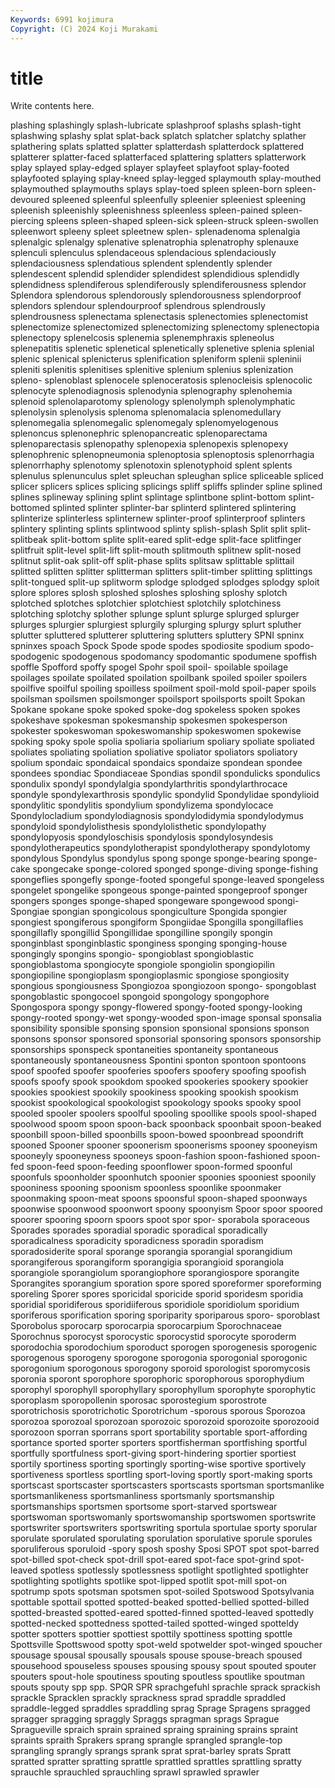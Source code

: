 ```yaml
---
Keywords: 6991 kojimura
Copyright: (C) 2024 Koji Murakami
---
```


# title

Write contents here.



plashing splashingly splash-lubricate splashproof splashs splash-tight splashwing splashy
splat splat-back splatch splatcher splatchy splather splathering splats splatted splatter
splatterdash splatterdock splattered splatterer splatter-faced splatterfaced splattering splatters splatterwork splay
splayed splay-edged splayer splayfeet splayfoot splay-footed splayfooted splaying splay-kneed splay-legged
splaymouth splay-mouthed splaymouthed splaymouths splays splay-toed spleen spleen-born spleen-devoured spleened
spleenful spleenfully spleenier spleeniest spleening spleenish spleenishly spleenishness spleenless spleen-pained
spleen-piercing spleens spleen-shaped spleen-sick spleen-struck spleen-swollen spleenwort spleeny spleet spleetnew
splen- splenadenoma splenalgia splenalgic splenalgy splenative splenatrophia splenatrophy splenauxe splenculi
splenculus splendaceous splendacious splendaciously splendaciousness splendatious splendent splendently splender splendescent
splendid splendider splendidest splendidious splendidly splendidness splendiferous splendiferously splendiferousness splendor
Splendora splendorous splendorously splendorousness splendorproof splendors splendour splendourproof splendrous splendrously
splendrousness splenectama splenectasis splenectomies splenectomist splenectomize splenectomized splenectomizing splenectomy splenectopia
splenectopy splenelcosis splenemia splenemphraxis spleneolus splenepatitis splenetic splenetical splenetically splenetive
splenia splenial splenic splenical splenicterus splenification spleniform splenii spleninii spleniti
splenitis splenitises splenitive splenium splenius splenization spleno- splenoblast splenocele splenoceratosis
splenocleisis splenocolic splenocyte splenodiagnosis splenodynia splenography splenohemia splenoid splenolaparotomy splenology
splenolymph splenolymphatic splenolysin splenolysis splenoma splenomalacia splenomedullary splenomegalia splenomegalic splenomegaly
splenomyelogenous splenoncus splenonephric splenopancreatic splenoparectama splenoparectasis splenopathy splenopexia splenopexis splenopexy
splenophrenic splenopneumonia splenoptosia splenoptosis splenorrhagia splenorrhaphy splenotomy splenotoxin splenotyphoid splent
splents splenulus splenunculus splet spleuchan spleughan splice spliceable spliced splicer
splicers splices splicing splicings spliff spliffs splinder spline splined splines
splineway splining splint splintage splintbone splint-bottom splint-bottomed splinted splinter splinter-bar
splinterd splintered splintering splinterize splinterless splinternew splinter-proof splinterproof splinters splintery
splinting splints splintwood splinty splish-splash Split split split- splitbeak split-bottom
splite split-eared split-edge split-face splitfinger splitfruit split-level split-lift split-mouth splitmouth
splitnew split-nosed splitnut split-oak split-off split-phase splits splitsaw splittable splittail
splitted splitten splitter splitterman splitters split-timber splitting splittings split-tongued split-up
splitworm splodge splodged splodges splodgy sploit splore splores splosh sploshed
sploshes sploshing sploshy splotch splotched splotches splotchier splotchiest splotchily splotchiness
splotching splotchy splother splunge splunt splurge splurged splurger splurges splurgier
splurgiest splurgily splurging splurgy splurt spluther splutter spluttered splutterer spluttering
splutters spluttery SPNI spninx spninxes spoach Spock Spode spode spodes
spodiosite spodium spodo- spodogenic spodogenous spodomancy spodomantic spodumene spoffish spoffle
Spofford spoffy spogel Spohr spoil spoil- spoilable spoilage spoilages spoilate
spoilated spoilation spoilbank spoiled spoiler spoilers spoilfive spoilful spoiling spoilless
spoilment spoil-mold spoil-paper spoils spoilsman spoilsmen spoilsmonger spoilsport spoilsports spoilt
Spokan Spokane spokane spoke spoked spoke-dog spokeless spoken spokes spokeshave
spokesman spokesmanship spokesmen spokesperson spokester spokeswoman spokeswomanship spokeswomen spokewise spoking
spoky spole spolia spoliaria spoliarium spoliary spoliate spoliated spoliates spoliating
spoliation spoliative spoliator spoliators spoliatory spolium spondaic spondaical spondaics spondaize
spondean spondee spondees spondiac Spondiaceae Spondias spondil spondulicks spondulics spondulix
spondyl spondylalgia spondylarthritis spondylarthrocace spondyle spondylexarthrosis spondylic spondylid Spondylidae spondylioid
spondylitic spondylitis spondylium spondylizema spondylocace Spondylocladium spondylodiagnosis spondylodidymia spondylodymus spondyloid
spondylolisthesis spondylolisthetic spondylopathy spondylopyosis spondyloschisis spondylosis spondylosyndesis spondylotherapeutics spondylotherapist spondylotherapy
spondylotomy spondylous Spondylus spondylus spong sponge sponge-bearing sponge-cake spongecake sponge-colored
sponged sponge-diving sponge-fishing spongeflies spongefly sponge-footed spongeful sponge-leaved spongeless spongelet
spongelike spongeous sponge-painted spongeproof sponger spongers sponges sponge-shaped spongeware spongewood
spongi- Spongiae spongian spongicolous spongiculture Spongida spongier spongiest spongiferous spongiform
Spongiidae Spongilla spongillaflies spongillafly spongillid Spongillidae spongilline spongily spongin sponginblast
sponginblastic sponginess sponging sponging-house spongingly spongins spongio- spongioblast spongioblastic spongioblastoma
spongiocyte spongiole spongiolin spongiopilin spongiopiline spongioplasm spongioplasmic spongiose spongiosity spongious
spongiousness Spongiozoa spongiozoon spongo- spongoblast spongoblastic spongocoel spongoid spongology spongophore
Spongospora spongy spongy-flowered spongy-footed spongy-looking spongy-rooted spongy-wet spongy-wooded spon-image sponsal
sponsalia sponsibility sponsible sponsing sponsion sponsional sponsions sponson sponsons sponsor
sponsored sponsorial sponsoring sponsors sponsorship sponsorships sponspeck spontaneities spontaneity spontaneous
spontaneously spontaneousness Spontini sponton spontoon spontoons spoof spoofed spoofer spooferies
spoofers spoofery spoofing spoofish spoofs spoofy spook spookdom spooked spookeries
spookery spookier spookies spookiest spookily spookiness spooking spookish spookism spookist
spookological spookologist spookology spooks spooky spool spooled spooler spoolers spoolful
spooling spoollike spools spool-shaped spoolwood spoom spoon spoon-back spoonback spoonbait
spoon-beaked spoonbill spoon-billed spoonbills spoon-bowed spoonbread spoondrift spooned Spooner spooner
spoonerism spoonerisms spooney spooneyism spooneyly spooneyness spooneys spoon-fashion spoon-fashioned spoon-fed
spoon-feed spoon-feeding spoonflower spoon-formed spoonful spoonfuls spoonholder spoonhutch spoonier spoonies
spooniest spoonily spooniness spooning spoonism spoonless spoonlike spoonmaker spoonmaking spoon-meat
spoons spoonsful spoon-shaped spoonways spoonwise spoonwood spoonwort spoony spoonyism Spoor
spoor spoored spoorer spooring spoorn spoors spoot spor spor- sporabola
sporaceous Sporades sporades sporadial sporadic sporadical sporadically sporadicalness sporadicity sporadicness
sporadin sporadism sporadosiderite sporal sporange sporangia sporangial sporangidium sporangiferous sporangiform
sporangigia sporangioid sporangiola sporangiole sporangiolum sporangiophore sporangiospore sporangite Sporangites sporangium
sporation spore spored sporeformer sporeforming sporeling Sporer spores sporicidal sporicide
sporid sporidesm sporidia sporidial sporidiferous sporidiiferous sporidiole sporidiolum sporidium sporiferous
sporification sporing sporiparity sporiparous sporo- sporoblast Sporobolus sporocarp sporocarpia sporocarpium
Sporochnaceae Sporochnus sporocyst sporocystic sporocystid sporocyte sporoderm sporodochia sporodochium sporoduct
sporogen sporogenesis sporogenic sporogenous sporogeny sporogone sporogonia sporogonial sporogonic sporogonium
sporogonous sporogony sporoid sporologist sporomycosis sporonia sporont sporophore sporophoric sporophorous
sporophydium sporophyl sporophyll sporophyllary sporophyllum sporophyte sporophytic sporoplasm sporopollenin sporosac
sporostegium sporostrote sporotrichosis sporotrichotic Sporotrichum -sporous sporous Sporozoa sporozoa sporozoal
sporozoan sporozoic sporozoid sporozoite sporozooid sporozoon sporran sporrans sport sportability
sportable sport-affording sportance sported sporter sporters sportfisherman sportfishing sportful sportfully
sportfulness sport-giving sport-hindering sportier sportiest sportily sportiness sporting sportingly sporting-wise
sportive sportively sportiveness sportless sportling sport-loving sportly sport-making sports sportscast
sportscaster sportscasters sportscasts sportsman sportsmanlike sportsmanlikeness sportsmanliness sportsmanly sportsmanship sportsmanships
sportsmen sportsome sport-starved sportswear sportswoman sportswomanly sportswomanship sportswomen sportswrite sportswriter
sportswriters sportswriting sportula sportulae sporty sporular sporulate sporulated sporulating sporulation
sporulative sporule sporules sporuliferous sporuloid -spory sposh sposhy Sposi SPOT
spot spot-barred spot-billed spot-check spot-drill spot-eared spot-face spot-grind spot-leaved spotless
spotlessly spotlessness spotlight spotlighted spotlighter spotlighting spotlights spotlike spot-lipped spotlit
spot-mill spot-on spotrump spots spotsman spotsmen spot-soiled Spotswood Spotsylvania spottable
spottail spotted spotted-beaked spotted-bellied spotted-billed spotted-breasted spotted-eared spotted-finned spotted-leaved spottedly
spotted-necked spottedness spotted-tailed spotted-winged spotteldy spotter spotters spottier spottiest spottily
spottiness spotting spottle Spottsville Spottswood spotty spot-weld spotwelder spot-winged spoucher
spousage spousal spousally spousals spouse spouse-breach spoused spousehood spouseless spouses
spousing spousy spout spouted spouter spouters spout-hole spoutiness spouting spoutless
spoutlike spoutman spouts spouty spp spp. SPQR SPR sprachgefuhl sprachle
sprack sprackish sprackle Spracklen sprackly sprackness sprad spraddle spraddled spraddle-legged
spraddles spraddling sprag Sprage Spragens spragged spragger spragging spraggly Spraggs
spragman sprags Sprague Spragueville spraich sprain sprained spraing spraining sprains
spraint spraints spraith Sprakers sprang sprangle sprangled sprangle-top sprangling sprangly
sprangs sprank sprat sprat-barley sprats Spratt spratted spratter spratting sprattle
sprattled sprattles sprattling spratty sprauchle sprauchled sprauchling sprawl sprawled sprawler
